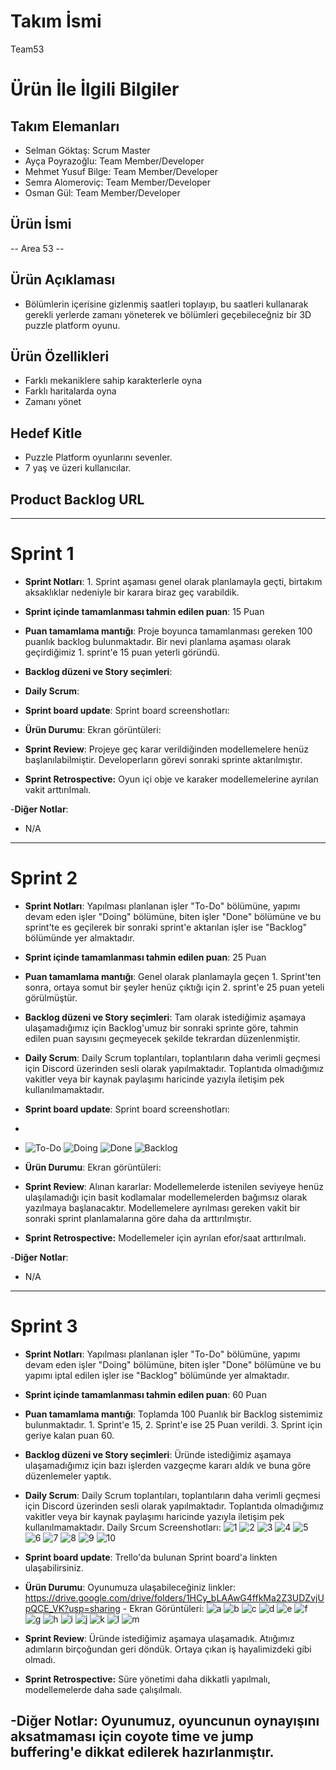 # **Takım İsmi**

Team53

# Ürün İle İlgili Bilgiler

## Takım Elemanları

- Selman Göktaş: Scrum Master
- Ayça Poyrazoğlu: Team Member/Developer
- Mehmet Yusuf Bilge: Team Member/Developer
- Semra Alomeroviç: Team Member/Developer
- Osman Gül: Team Member/Developer

## Ürün İsmi

-- Area 53 --

## Ürün Açıklaması

- Bölümlerin içerisine gizlenmiş saatleri toplayıp, bu saatleri kullanarak gerekli yerlerde zamanı yöneterek ve bölümleri geçebileceğniz bir 3D puzzle platform oyunu.

## Ürün Özellikleri

- Farklı mekaniklere sahip karakterlerle oyna
- Farklı haritalarda oyna
- Zamanı yönet 

## Hedef Kitle

- Puzzle Platform oyunlarını sevenler.
- 7 yaş ve üzeri kullanıcılar. 


## Product Backlog URL



---

# Sprint 1

- **Sprint Notları**: 1. Sprint aşaması genel olarak planlamayla geçti, birtakım aksaklıklar nedeniyle bir karara biraz geç varabildik.

- **Sprint içinde tamamlanması tahmin edilen puan**: 15 Puan

- **Puan tamamlama mantığı**: Proje boyunca tamamlanması gereken 100 puanlık backlog bulunmaktadır. Bir nevi planlama aşaması olarak geçirdiğimiz 1. sprint'e 15 puan yeterli göründü.

- **Backlog düzeni ve Story seçimleri**:



- **Daily Scrum**:
- **Sprint board update**: Sprint board screenshotları: 


- **Ürün Durumu**: Ekran görüntüleri:
 

- **Sprint Review**: Projeye geç karar verildiğinden modellemelere henüz başlanılabilmiştir. Developerların görevi sonraki sprinte aktarılmıştır.


- **Sprint Retrospective:** Oyun içi obje ve karaker modellemelerine ayrılan vakit arttırılmalı.


-**Diğer Notlar**:
- N/A

---

# Sprint 2

- **Sprint Notları**: Yapılması planlanan işler "To-Do" bölümüne, yapımı devam eden işler "Doing" bölümüne, biten işler "Done" bölümüne ve bu sprint'te es geçilerek bir sonraki sprint'e aktarılan işler ise "Backlog" bölümünde yer almaktadır.

- **Sprint içinde tamamlanması tahmin edilen puan**: 25 Puan

- **Puan tamamlama mantığı**: Genel olarak planlamayla geçen 1. Sprint'ten sonra, ortaya somut bir şeyler henüz çıktığı için 2. sprint'e 25 puan yeteli görülmüştür.

- **Backlog düzeni ve Story seçimleri**: Tam olarak istediğimiz aşamaya ulaşamadığımız için Backlog'umuz bir sonraki sprinte göre, tahmin edilen puan sayısını geçmeyecek şekilde tekrardan düzenlenmiştir.



- **Daily Scrum**: Daily Scrum toplantıları, toplantıların daha verimli geçmesi için Discord üzerinden sesli olarak yapılmaktadır. Toplantıda olmadığımız vakitler veya bir kaynak paylaşımı haricinde yazıyla iletişim pek kullanılmamaktadır.
- **Sprint board update**: Sprint board screenshotları: 
- 
- ![To-Do](https://user-images.githubusercontent.com/104423526/169905267-cc05706f-7984-4a41-a2b0-2796a1bef811.jpg)
![Doing](https://user-images.githubusercontent.com/104423526/169905295-b5d77642-27f0-4ab3-810a-bef3e154d6b6.jpg)
![Done](https://user-images.githubusercontent.com/104423526/169905308-d45bac4e-a045-4233-8e61-c74a8b6b951c.jpg)
![Backlog](https://user-images.githubusercontent.com/104423526/169905323-fa552079-796c-493a-b041-de2d4c008238.jpg)



- **Ürün Durumu**: Ekran görüntüleri: 





- **Sprint Review**: Alınan kararlar: Modellemelerde istenilen seviyeye henüz ulaşılamadığı için basit kodlamalar modellemelerden bağımsız olarak yazılmaya başlanacaktır. Modellemelere ayrılması gereken vakit bir sonraki sprint planlamalarına göre daha da arttırılmıştır.


- **Sprint Retrospective:** Modellemeler için ayrılan efor/saat arttırılmalı.


-**Diğer Notlar**:
- N/A

---

# Sprint 3

- **Sprint Notları**: Yapılması planlanan işler "To-Do" bölümüne, yapımı devam eden işler "Doing" bölümüne, biten işler "Done" bölümüne ve bu yapımı iptal edilen işler ise "Backlog" bölümünde yer almaktadır.

- **Sprint içinde tamamlanması tahmin edilen puan**: 60 Puan

- **Puan tamamlama mantığı**: Toplamda 100 Puanlık bir Backlog sistemimiz bulunmaktadır. 1. Sprint'e 15, 2. Sprint'e ise 25 Puan verildi. 3. Sprint için geriye kalan puan 60.

- **Backlog düzeni ve Story seçimleri**: Üründe istediğimiz aşamaya ulaşamadığımız için bazı işlerden vazgeçme kararı aldık ve buna göre düzenlemeler yaptık.



- **Daily Scrum**: Daily Scrum toplantıları, toplantıların daha verimli geçmesi için Discord üzerinden sesli olarak yapılmaktadır. Toplantıda olmadığımız vakitler veya bir kaynak paylaşımı haricinde yazıyla iletişim pek kullanılmamaktadır. Daily Srcum Screenshotları: ![1](https://user-images.githubusercontent.com/104423526/172240795-d4b92171-8169-4317-bc62-be183152bca8.jpeg) ![2](https://user-images.githubusercontent.com/104423526/172240851-1a5904f4-ee30-4b70-8619-ebaccf28a757.jpeg) ![3](https://user-images.githubusercontent.com/104423526/172240896-6cb82bbd-bea5-4b7f-b6ca-bdcf4ec4f5ab.jpeg) ![4](https://user-images.githubusercontent.com/104423526/172240934-c7f3bd1b-a709-4e44-9c50-555bc06faafb.jpeg) ![5](https://user-images.githubusercontent.com/104423526/172240997-f81de918-97cf-4b40-ab71-314ece7a68d4.jpeg) ![6](https://user-images.githubusercontent.com/104423526/172241053-351f2d13-9977-4bf7-a955-f40bdc33374f.jpeg) ![7](https://user-images.githubusercontent.com/104423526/172241109-97e69eea-d2b7-42db-8202-9fb35639cb60.jpeg) ![8](https://user-images.githubusercontent.com/104423526/172241186-0e43f43a-a13c-4030-8c1b-c1e909ea2793.jpeg) ![9](https://user-images.githubusercontent.com/104423526/172241239-51f30b36-c6d1-4031-9aa8-96b60c1fe148.jpeg) ![10](https://user-images.githubusercontent.com/104423526/172241297-05af9007-d2de-437d-a840-87d9348b753b.jpeg)

- **Sprint board update**: Trello'da bulunan Sprint board'a linkten ulaşabilirsiniz. [
](https://trello.com/b/JawdqGAJ/team-53-kanban)



- **Ürün Durumu**: Oyunumuza ulaşabileceğiniz linkler: https://drive.google.com/drive/folders/1HCy_bLAAwG4ffkMa2Z3UDZvjUpQCE_VK?usp=sharing [
](https://play.unity.com/mg/other/webgl-builds-206228)- Ekran Görüntüleri:  ![a](https://user-images.githubusercontent.com/104423526/172260345-32b8d024-21ae-4695-ae39-9682a62ca54a.jpeg)
![b](https://user-images.githubusercontent.com/104423526/172260404-2b98f56e-9dc6-4657-9d07-6b02065939ef.jpeg)
![c](https://user-images.githubusercontent.com/104423526/172260419-3614e041-d5e2-4146-9f08-305a57148fdc.jpeg)
![d](https://user-images.githubusercontent.com/104423526/172260438-2016cc66-776e-4620-a9dc-cd8d0decc63f.jpeg)
![e](https://user-images.githubusercontent.com/104423526/172260457-5dfa2032-6db4-43af-9a5b-36492790f149.jpeg)
![f](https://user-images.githubusercontent.com/104423526/172260482-1143928a-e811-4074-bbc9-68a70511da40.jpeg)
![g](https://user-images.githubusercontent.com/104423526/172260507-61cb1937-6af5-4a45-9efe-8a908889e598.jpeg)
![h](https://user-images.githubusercontent.com/104423526/172260533-0d09d13d-ea53-4215-98ea-f00e75d345dd.jpeg)
![i](https://user-images.githubusercontent.com/104423526/172260548-e32d6b89-9812-4194-96ea-2fa0347d1a10.jpeg)
![j](https://user-images.githubusercontent.com/104423526/172260568-b588f718-f11e-4425-99cf-33dc6c6ea451.jpeg)
![k](https://user-images.githubusercontent.com/104423526/172260593-7ce41fa1-3695-411a-ae70-30f74c9c68d2.jpeg)
![l](https://user-images.githubusercontent.com/104423526/172260634-51c58b4a-6d9c-4527-8c67-a2726f79112a.jpeg)
![m](https://user-images.githubusercontent.com/104423526/172260651-70a95a12-82c3-4977-83d3-c7603c188673.jpeg)





- **Sprint Review**: Üründe istediğimiz aşamaya ulaşamadık. Atıığımız adımların birçoğundan geri döndük. Ortaya çıkan iş hayalimizdeki gibi olmadı.

- **Sprint Retrospective:** Süre yönetimi daha dikkatli yapılmalı, modellemelerde daha sade çalışılmalı.


-**Diğer Notlar**: Oyunumuz, oyuncunun oynayışını aksatmaması için coyote time ve jump buffering'e dikkat edilerek hazırlanmıştır. 
-


